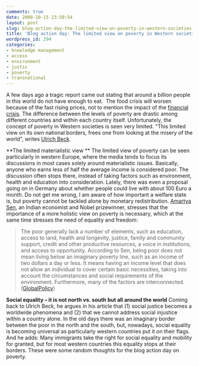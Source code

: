 ```yaml
---
comments: true
date: 2008-10-15 23:50:54
layout: post
slug: blog-action-day-the-limited-view-on-poverty-in-western-societies
title: 'Blog action day: The limited view on poverty in Western societies'
wordpress_id: 294
categories:
- knowledge management
- access
- environment
- justic
- poverty
- transnational
---
```


A few days ago a tragic report came out stating that around a billion people in this world do not have enough to eat.  The food crisis will worsen because of the fast rising prices, not to mention the impact of the [financial crisis](http://www.fao.org/newsroom/en/news/2008/1000937/index.html). The difference between the levels of poverty are drastic among different countries and within each country itself. Unfortunately, the concept of poverty in Western societies is seen very limited. "This limited view on its own national borders, frees one from looking at the misery of the world", writes [Ulrich Beck](http://en.wikipedia.org/wiki/Ulrich_Beck).

**The limited materialistic view **
The limited view of poverty can be seen particularly in western Europe, where the media tends to focus its discussions in most cases solely around materialistic issues. Basically, anyone who earns less of half the average income is considered poor. The discussion often stops there, instead of taking factors such as environment, health and education into consideration. Lately, there was even a proposal going on in Germany about whether people could live with about 100 Euro a month. Do not get me wrong, I am aware of how important a welfare state is, but poverty cannot be tackled alone by monetary redistribution. [Amartya Sen](http://en.wikipedia.org/wiki/Amartya_Sen), an Indian economist and Nobel prizewinner, stresses that the importance of a more holistic view on poverty is necessary, which at the same time stresses the need of equality and freedom:


> The poor generally lack a number of elements, such as education, access to land, health and longevity, justice, family and community support, credit and other productive resources, a voice in institutions, and access to opportunity. According to Sen, being poor does not mean living below an imaginary poverty line, such as an income of two dollars a day or less. It means having an income level that does not allow an individual to cover certain basic necessities, taking into account the circumstances and social requirements of the environment. Furthermore, many of the factors are interconnected. ([GlobalPolicy](http://www.globalpolicy.org/socecon/develop/2001/1205sen.htm))


**Social equality – it is not north vs. south but all around the world**
Coming back to Ulrich Beck, he argues in his article that (1) social justice becomes a worldwide phenomena and (2) that we cannot address social injustice within a country alone. In the old days there was an imaginary border between the poor in the north and the south, but, nowadays, social equality is becoming universal as particularly western countries put it on their flags. And he adds: Many immigrants take the right for social equality and mobility for granted, but for most western countries this equality stops at their borders. These were some random thoughts for the blog action day on poverty.
